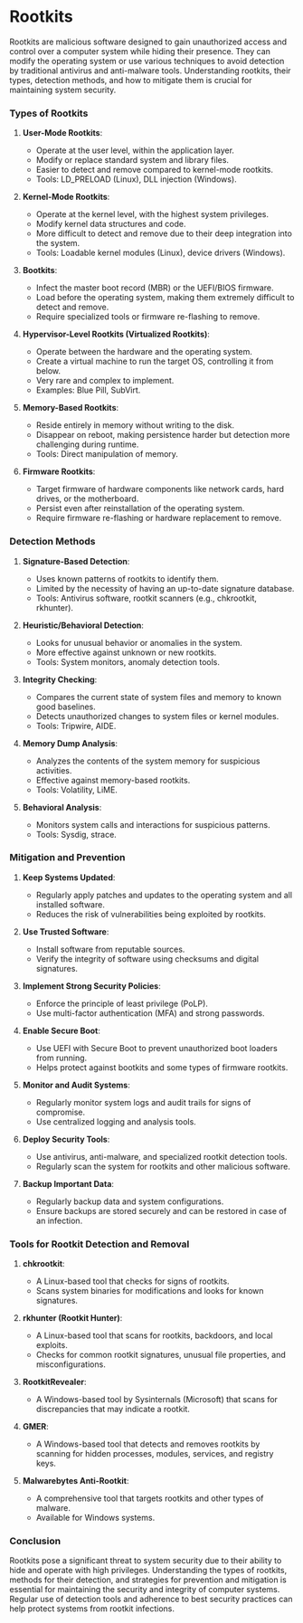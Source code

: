 # Rootkits

Rootkits are malicious software designed to gain unauthorized access and control over a computer system while hiding their presence. They can modify the operating system or use various techniques to avoid detection by traditional antivirus and anti-malware tools. Understanding rootkits, their types, detection methods, and how to mitigate them is crucial for maintaining system security.

### Types of Rootkits

1. **User-Mode Rootkits**:
   - Operate at the user level, within the application layer.
   - Modify or replace standard system and library files.
   - Easier to detect and remove compared to kernel-mode rootkits.
   - Tools: LD_PRELOAD (Linux), DLL injection (Windows).

2. **Kernel-Mode Rootkits**:
   - Operate at the kernel level, with the highest system privileges.
   - Modify kernel data structures and code.
   - More difficult to detect and remove due to their deep integration into the system.
   - Tools: Loadable kernel modules (Linux), device drivers (Windows).

3. **Bootkits**:
   - Infect the master boot record (MBR) or the UEFI/BIOS firmware.
   - Load before the operating system, making them extremely difficult to detect and remove.
   - Require specialized tools or firmware re-flashing to remove.

4. **Hypervisor-Level Rootkits (Virtualized Rootkits)**:
   - Operate between the hardware and the operating system.
   - Create a virtual machine to run the target OS, controlling it from below.
   - Very rare and complex to implement.
   - Examples: Blue Pill, SubVirt.

5. **Memory-Based Rootkits**:
   - Reside entirely in memory without writing to the disk.
   - Disappear on reboot, making persistence harder but detection more challenging during runtime.
   - Tools: Direct manipulation of memory.

6. **Firmware Rootkits**:
   - Target firmware of hardware components like network cards, hard drives, or the motherboard.
   - Persist even after reinstallation of the operating system.
   - Require firmware re-flashing or hardware replacement to remove.

### Detection Methods

1. **Signature-Based Detection**:
   - Uses known patterns of rootkits to identify them.
   - Limited by the necessity of having an up-to-date signature database.
   - Tools: Antivirus software, rootkit scanners (e.g., chkrootkit, rkhunter).

2. **Heuristic/Behavioral Detection**:
   - Looks for unusual behavior or anomalies in the system.
   - More effective against unknown or new rootkits.
   - Tools: System monitors, anomaly detection tools.

3. **Integrity Checking**:
   - Compares the current state of system files and memory to known good baselines.
   - Detects unauthorized changes to system files or kernel modules.
   - Tools: Tripwire, AIDE.

4. **Memory Dump Analysis**:
   - Analyzes the contents of the system memory for suspicious activities.
   - Effective against memory-based rootkits.
   - Tools: Volatility, LiME.

5. **Behavioral Analysis**:
   - Monitors system calls and interactions for suspicious patterns.
   - Tools: Sysdig, strace.

### Mitigation and Prevention

1. **Keep Systems Updated**:
   - Regularly apply patches and updates to the operating system and all installed software.
   - Reduces the risk of vulnerabilities being exploited by rootkits.

2. **Use Trusted Software**:
   - Install software from reputable sources.
   - Verify the integrity of software using checksums and digital signatures.

3. **Implement Strong Security Policies**:
   - Enforce the principle of least privilege (PoLP).
   - Use multi-factor authentication (MFA) and strong passwords.

4. **Enable Secure Boot**:
   - Use UEFI with Secure Boot to prevent unauthorized boot loaders from running.
   - Helps protect against bootkits and some types of firmware rootkits.

5. **Monitor and Audit Systems**:
   - Regularly monitor system logs and audit trails for signs of compromise.
   - Use centralized logging and analysis tools.

6. **Deploy Security Tools**:
   - Use antivirus, anti-malware, and specialized rootkit detection tools.
   - Regularly scan the system for rootkits and other malicious software.

7. **Backup Important Data**:
   - Regularly backup data and system configurations.
   - Ensure backups are stored securely and can be restored in case of an infection.

### Tools for Rootkit Detection and Removal

1. **chkrootkit**:
   - A Linux-based tool that checks for signs of rootkits.
   - Scans system binaries for modifications and looks for known signatures.

2. **rkhunter (Rootkit Hunter)**:
   - A Linux-based tool that scans for rootkits, backdoors, and local exploits.
   - Checks for common rootkit signatures, unusual file properties, and misconfigurations.

3. **RootkitRevealer**:
   - A Windows-based tool by Sysinternals (Microsoft) that scans for discrepancies that may indicate a rootkit.

4. **GMER**:
   - A Windows-based tool that detects and removes rootkits by scanning for hidden processes, modules, services, and registry keys.

5. **Malwarebytes Anti-Rootkit**:
   - A comprehensive tool that targets rootkits and other types of malware.
   - Available for Windows systems.

### Conclusion

Rootkits pose a significant threat to system security due to their ability to hide and operate with high privileges. Understanding the types of rootkits, methods for their detection, and strategies for prevention and mitigation is essential for maintaining the security and integrity of computer systems. Regular use of detection tools and adherence to best security practices can help protect systems from rootkit infections.
